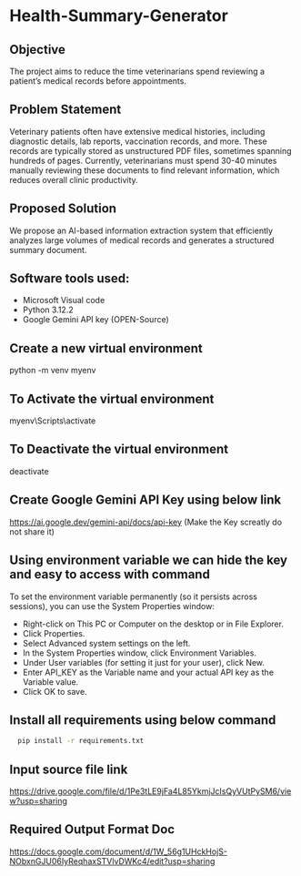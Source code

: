 # Health-Summary-Generator

## Objective

The project aims to reduce the time veterinarians spend reviewing a patient’s medical records before appointments.

## Problem Statement

Veterinary patients often have extensive medical histories, including diagnostic details, lab reports, vaccination records, and more. These records are typically stored as unstructured PDF files, sometimes spanning hundreds of pages. Currently, veterinarians must spend 30-40 minutes manually reviewing these documents to find relevant information, which reduces overall clinic productivity.

## Proposed Solution
We propose an AI-based information extraction system that efficiently analyzes large volumes of medical records and generates a structured summary document.

## Software tools used:
* Microsoft Visual code
* Python 3.12.2
* Google Gemini API key (OPEN-Source)

## Create a new virtual environment
python -m venv myenv

## To Activate the virtual environment
myenv\Scripts\activate

## To Deactivate the virtual environment
deactivate

## Create Google Gemini API Key using below link
https://ai.google.dev/gemini-api/docs/api-key (Make the Key screatly do not share it)

## Using environment variable we can hide the key and easy to access with command

To set the environment variable permanently (so it persists across sessions), you can use the System Properties window:

* Right-click on This PC or Computer on the desktop or in File Explorer.
* Click Properties.
* Select Advanced system settings on the left.
* In the System Properties window, click Environment Variables.
* Under User variables (for setting it just for your user), click New.
* Enter API_KEY as the Variable name and your actual API key as the Variable value.
* Click OK to save.

## Install all requirements using below command

```bash
  pip install -r requirements.txt
```

## Input source file link

https://drive.google.com/file/d/1Pe3tLE9jFa4L85YkmjJcIsQyVUtPySM6/view?usp=sharing

## Required Output Format Doc

https://docs.google.com/document/d/1W_56g1UHckHojS-NObxnGJU06IyReqhaxSTVlvDWKc4/edit?usp=sharing

